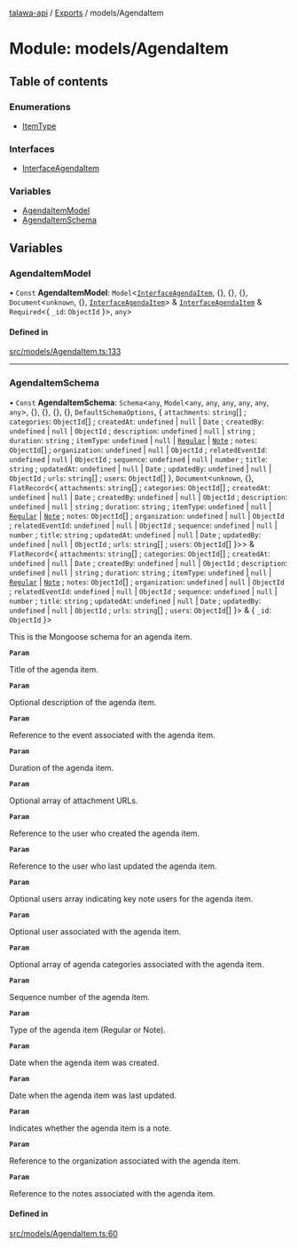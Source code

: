 [talawa-api](../README.md) / [Exports](../modules.md) / models/AgendaItem

# Module: models/AgendaItem

## Table of contents

### Enumerations

- [ItemType](../enums/models_AgendaItem.ItemType.md)

### Interfaces

- [InterfaceAgendaItem](../interfaces/models_AgendaItem.InterfaceAgendaItem.md)

### Variables

- [AgendaItemModel](models_AgendaItem.md#agendaitemmodel)
- [AgendaItemSchema](models_AgendaItem.md#agendaitemschema)

## Variables

### AgendaItemModel

• `Const` **AgendaItemModel**: `Model`\<[`InterfaceAgendaItem`](../interfaces/models_AgendaItem.InterfaceAgendaItem.md), \{\}, \{\}, \{\}, `Document`\<`unknown`, \{\}, [`InterfaceAgendaItem`](../interfaces/models_AgendaItem.InterfaceAgendaItem.md)\> & [`InterfaceAgendaItem`](../interfaces/models_AgendaItem.InterfaceAgendaItem.md) & `Required`\<\{ `_id`: `ObjectId`  \}\>, `any`\>

#### Defined in

[src/models/AgendaItem.ts:133](https://github.com/PalisadoesFoundation/talawa-api/blob/636e51c/src/models/AgendaItem.ts#L133)

___

### AgendaItemSchema

• `Const` **AgendaItemSchema**: `Schema`\<`any`, `Model`\<`any`, `any`, `any`, `any`, `any`, `any`\>, \{\}, \{\}, \{\}, \{\}, `DefaultSchemaOptions`, \{ `attachments`: `string`[] ; `categories`: `ObjectId`[] ; `createdAt`: `undefined` \| ``null`` \| `Date` ; `createdBy`: `undefined` \| ``null`` \| `ObjectId` ; `description`: `undefined` \| ``null`` \| `string` ; `duration`: `string` ; `itemType`: `undefined` \| ``null`` \| [`Regular`](../enums/models_AgendaItem.ItemType.md#regular) \| [`Note`](../enums/models_AgendaItem.ItemType.md#note) ; `notes`: `ObjectId`[] ; `organization`: `undefined` \| ``null`` \| `ObjectId` ; `relatedEventId`: `undefined` \| ``null`` \| `ObjectId` ; `sequence`: `undefined` \| ``null`` \| `number` ; `title`: `string` ; `updatedAt`: `undefined` \| ``null`` \| `Date` ; `updatedBy`: `undefined` \| ``null`` \| `ObjectId` ; `urls`: `string`[] ; `users`: `ObjectId`[]  \}, `Document`\<`unknown`, \{\}, `FlatRecord`\<\{ `attachments`: `string`[] ; `categories`: `ObjectId`[] ; `createdAt`: `undefined` \| ``null`` \| `Date` ; `createdBy`: `undefined` \| ``null`` \| `ObjectId` ; `description`: `undefined` \| ``null`` \| `string` ; `duration`: `string` ; `itemType`: `undefined` \| ``null`` \| [`Regular`](../enums/models_AgendaItem.ItemType.md#regular) \| [`Note`](../enums/models_AgendaItem.ItemType.md#note) ; `notes`: `ObjectId`[] ; `organization`: `undefined` \| ``null`` \| `ObjectId` ; `relatedEventId`: `undefined` \| ``null`` \| `ObjectId` ; `sequence`: `undefined` \| ``null`` \| `number` ; `title`: `string` ; `updatedAt`: `undefined` \| ``null`` \| `Date` ; `updatedBy`: `undefined` \| ``null`` \| `ObjectId` ; `urls`: `string`[] ; `users`: `ObjectId`[]  \}\>\> & `FlatRecord`\<\{ `attachments`: `string`[] ; `categories`: `ObjectId`[] ; `createdAt`: `undefined` \| ``null`` \| `Date` ; `createdBy`: `undefined` \| ``null`` \| `ObjectId` ; `description`: `undefined` \| ``null`` \| `string` ; `duration`: `string` ; `itemType`: `undefined` \| ``null`` \| [`Regular`](../enums/models_AgendaItem.ItemType.md#regular) \| [`Note`](../enums/models_AgendaItem.ItemType.md#note) ; `notes`: `ObjectId`[] ; `organization`: `undefined` \| ``null`` \| `ObjectId` ; `relatedEventId`: `undefined` \| ``null`` \| `ObjectId` ; `sequence`: `undefined` \| ``null`` \| `number` ; `title`: `string` ; `updatedAt`: `undefined` \| ``null`` \| `Date` ; `updatedBy`: `undefined` \| ``null`` \| `ObjectId` ; `urls`: `string`[] ; `users`: `ObjectId`[]  \}\> & \{ `_id`: `ObjectId`  \}\>

This is the Mongoose schema for an agenda item.

**`Param`**

Title of the agenda item.

**`Param`**

Optional description of the agenda item.

**`Param`**

Reference to the event associated with the agenda item.

**`Param`**

Duration of the agenda item.

**`Param`**

Optional array of attachment URLs.

**`Param`**

Reference to the user who created the agenda item.

**`Param`**

Reference to the user who last updated the agenda item.

**`Param`**

Optional users array indicating key note users for the agenda item.

**`Param`**

Optional user associated with the agenda item.

**`Param`**

Optional array of agenda categories associated with the agenda item.

**`Param`**

Sequence number of the agenda item.

**`Param`**

Type of the agenda item (Regular or Note).

**`Param`**

Date when the agenda item was created.

**`Param`**

Date when the agenda item was last updated.

**`Param`**

Indicates whether the agenda item is a note.

**`Param`**

Reference to the organization associated with the agenda item.

**`Param`**

Reference to the notes associated with the agenda item.

#### Defined in

[src/models/AgendaItem.ts:60](https://github.com/PalisadoesFoundation/talawa-api/blob/636e51c/src/models/AgendaItem.ts#L60)
